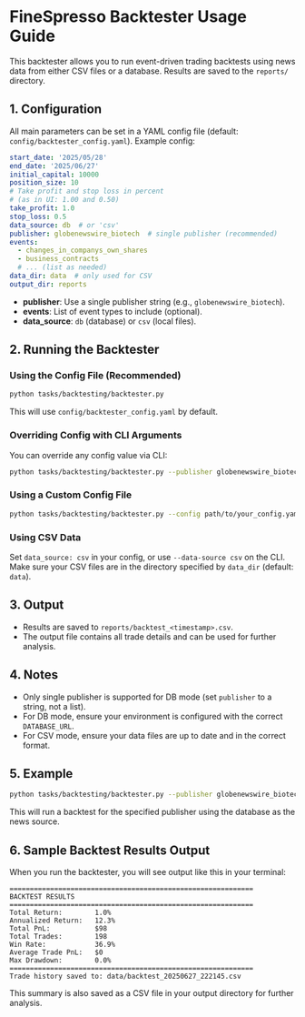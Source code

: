 # FineSpresso Backtester Usage Guide

This backtester allows you to run event-driven trading backtests using news data from either CSV files or a database. Results are saved to the `reports/` directory.

## 1. Configuration

All main parameters can be set in a YAML config file (default: `config/backtester_config.yaml`). Example config:

```yaml
start_date: '2025/05/28'
end_date: '2025/06/27'
initial_capital: 10000
position_size: 10
# Take profit and stop loss in percent
# (as in UI: 1.00 and 0.50)
take_profit: 1.0
stop_loss: 0.5
data_source: db  # or 'csv'
publisher: globenewswire_biotech  # single publisher (recommended)
events:
  - changes_in_companys_own_shares
  - business_contracts
  # ... (list as needed)
data_dir: data  # only used for CSV
output_dir: reports
```

- **publisher**: Use a single publisher string (e.g., `globenewswire_biotech`).
- **events**: List of event types to include (optional).
- **data_source**: `db` (database) or `csv` (local files).

## 2. Running the Backtester

### Using the Config File (Recommended)

```bash
python tasks/backtesting/backtester.py
```

This will use `config/backtester_config.yaml` by default.

### Overriding Config with CLI Arguments

You can override any config value via CLI:

```bash
python tasks/backtesting/backtester.py --publisher globenewswire_biotech --start-date 2025-05-28 --end-date 2025-06-27 --data-source db
```

### Using a Custom Config File

```bash
python tasks/backtesting/backtester.py --config path/to/your_config.yaml
```

### Using CSV Data

Set `data_source: csv` in your config, or use `--data-source csv` on the CLI. Make sure your CSV files are in the directory specified by `data_dir` (default: `data`).

## 3. Output

- Results are saved to `reports/backtest_<timestamp>.csv`.
- The output file contains all trade details and can be used for further analysis.

## 4. Notes

- Only single publisher is supported for DB mode (set `publisher` to a string, not a list).
- For DB mode, ensure your environment is configured with the correct `DATABASE_URL`.
- For CSV mode, ensure your data files are up to date and in the correct format.

## 5. Example

```bash
python tasks/backtesting/backtester.py --publisher globenewswire_biotech --data-source db
```

This will run a backtest for the specified publisher using the database as the news source.

## 6. Sample Backtest Results Output

When you run the backtester, you will see output like this in your terminal:

```
============================================================
BACKTEST RESULTS
============================================================
Total Return:        1.0%
Annualized Return:   12.3%
Total PnL:           $98
Total Trades:        198
Win Rate:            36.9%
Average Trade PnL:   $0
Max Drawdown:        0.0%
============================================================
Trade history saved to: data/backtest_20250627_222145.csv
```

This summary is also saved as a CSV file in your output directory for further analysis.

